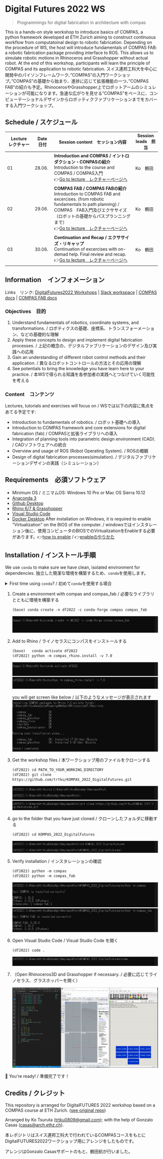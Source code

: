 # Digital Futures 2022 WS

> Programmings for digital fabrication in architecture with compas

This is a hands-on style workshop to introduce basics of COMPAS, a python framework developed at ETH Zurich aiming to construct continuous workflow from computatoinal design to robotic fabrication. Depending on the procedure of WS, the host will introduce fundamentals of COMPAS FAB: a robotic fabrication package providing interface to ROS. This allows us to simulate robotic motions in Rhinoceros and Grasshopper without actual robot. At the end of this workshop, participants will learn the principle of COMPAS and its application to robotic fabrication.
スイス連邦工科大を中心に開発中のパイソンフレームワーク、”COMPAS”の入門ワークショップ。”COMPAS”の基礎から始まり、進捗に応じて拡張機能の一つ、”COMPAS FAB”の紹介も予定。RhinocerosやGrasshopper上でロボットアームのシミュレーションが可能になります。急速な広がりを見せる”COMPAS”をベースに、コンピューテーショナルデザインからロボッティクファブリケーションまでをカバーする入門ワークショップ。

## Schedule / スケジュール

| Lecture　レクチャー | Date　日付   | Session content　セッション内容                                                                                                                                                                                                                                                                                                                                                                                                                          | Session leads　担当      |
|---------|--------|------------------------------------------------------------------------------------------------------------------------------------------------------------------------------------------------------------------------------------------------------------------------------------------------------------------------------------------------------------------------------------------------------------------------------------------|--------------------|
| 01      | 28.06. | **Introduction and COMPAS / イントロダクション・CONPASの紹介**<br>Introduction to the course and COMPAS / COMPAS入門<br>👉[Go to lecture　レクチャーページへ](lecture_01/README.md)                                                                                                                                                               | Ko　鶴田                |
| 02      | 29.06. | **COMPAS FAB / COMPAS FABの紹介**<br>Introduction to COMPAS FAB and excercises. (from robotic fundamentals to path planning) / COMPAS　FAB入門及びエクササイズ（ロボットの基礎からパスプランニングまで）<br>👉[Go to lecture　レクチャーページへ](lecture_02/README.md)                                                                                                                                                                                                           | Ko　鶴田       |
| 03      | 30.06. | **Continuation and Recap / エクササイズ・リキャップ**<br>Continuation of excercises with on-demad help. Final review and recap.<br>👉[Go to lecture　レクチャーページへ](lecture_03/README.md)                                                                                                                                                                                        | Ko　鶴田       |


## Information　インフォメーション

Links　リンク:
[DigitalFutures2022 Workshops](https://digitalfutures.international/workshop/programmings-for-digital-fabrication-in-architecture-with-compas/) |
[Slack workspace](https://join.slack.com/t/digitalfuture2022ws/shared_invite/zt-1brmimbtc-XRDzAF36pFCYHiYqCLywKQ) |
[COMPAS docs](https://compas.dev) |
[COMPAS FAB docs](https://gramaziokohler.github.io/compas_fab/latest/)

### Objectives　目的

1. Understand fundamentals of robotics, coordinate systems, and transformations. / ロボティクスの基礎、座標系、トランスフォーメーション、などの基礎的な理解
1. Apply these concepts to design and implement digital fabrication processes. / 上記の概念の、デジタルファブリケーションのデザイン及び実践への応用
1. Gain an understanding of different robot control methods and their application. / 異なるロボットコントロールの方法とその応用の理解
1. See potentials to bring the knowledge you have learn here to your practice. / 本WSで得られる知識を各参加者の実践へとつなげていく可能性を考える


### Content　コンテンツ

Lectures, tutorials and exercises will focus on / WSでは以下の内容に焦点をあてる予定です:

* Introduction to fundamentals of robotics. / ロボット基礎への導入
* Introduction to COMPAS framework and core extensions for digital fabrication (fab) / COMPASと拡張ライブラリへの導入
* Integration of planning tools into parametric design environment (CAD). / CADソフトウェアへの統合
* Overview and usage of ROS (Robot Operating System). / ROSの概観
* Design of digital fabrication processes(simulation). / デジタルファブリケーションデザインの実践（シミュレーション）

## Requirements　必須ソフトウェア

* Minimum OS / ミニマムOS: Windows 10 Pro or Mac OS Sierra 10.12
* [Anaconda 3](https://www.anaconda.com/distribution/)
* [Github Desktop](https://desktop.github.com/)
* [Rhino 6/7 & Grasshopper](https://www.rhino3d.com/download)
* [Visual Studio Code](https://code.visualstudio.com/)
* [Docker Desktop](https://www.docker.com/products/docker-desktop) After installation on Windows, it is required to enable "Virtualization" on the BIOS of the computer. / windowsではインスタレーション後に、使用コンピュータのBIOSでのVirtualizationをEnableする必要があります。👉[how to enable](https://bce.berkeley.edu/enabling-virtualization-in-your-pc-bios.html) / 👉[enableのやりかた](https://support.lenovo.com/it/ja/solutions/ht500006)

## Installation / インストール手順

We use `conda` to make sure we have clean, isolated environment for dependencies.
独立した簡潔な環境を構築するため、`conda`を使用します。

<details><summary>First time using <code>conda</code>? / 初めて<code>conda</code>を使用する場合</summary>
<p>

Make sure you run this at least once:
少なくとも一度は以下のコマンドを走らせてください：
    ```
    (base) conda config --add channels conda-forge
    ```
    ![image of anaconda](https://github.com/trtku/KOMPAS_2022_DigitalFutures/blob/main/img/conda%201%20add%20conda%20forge.PNG)

</p>
</details>

1. Create a environment with compas and compas_fab / 必要なライブラリとともに環境を構築する
    ```
    (base) conda create -n df2022 -c conda-forge compas compas_fab
    ```
    ![image of anaconda](https://github.com/trtku/KOMPAS_2022_DigitalFutures/blob/main/img/conda%202%20install%20compas%20and%20compasfab.PNG)


1.  Add to Rhino / ライノセラスにコンパスをインストールする
    ```
    (base)   conda activate df2022
    (df2022) python -m compas_rhino.install -v 7.0
    ```
    ![image of anaconda](https://github.com/trtku/KOMPAS_2022_DigitalFutures/blob/main/img/conda%203%20activate%20env.PNG)
    ![image of anaconda](https://github.com/trtku/KOMPAS_2022_DigitalFutures/blob/main/img/conda%204%20compas_rhino.PNG)

    you will get screen like below / 以下のようなメッセージが表示されます
    ![image of anaconda](https://github.com/trtku/KOMPAS_2022_DigitalFutures/blob/main/img/conda%205%20compas_rhino%20complete.PNG)


1.  Get the workshop files / 本ワークショップ用のファイルをクローンする
    ```
    (df2022) cd PATH_TO_YOUR_WORKING_DIRECTORY
    (df2022) git clone https://github.com/trtku/KOMPAS_2022_DigitalFutures.git
    ```
    ![image of anaconda](https://github.com/trtku/KOMPAS_2022_DigitalFutures/blob/main/img/conda%206%20go%20to%20path.PNG)
    ![image of anaconda](https://github.com/trtku/KOMPAS_2022_DigitalFutures/blob/main/img/conda%207%20git%20clone.PNG)

1.  go to the folder that you have just cloned / クローンしたフォルダに移動する
    ```
    (df2022) cd KOMPAS_2022_DigitalFutures
    ```
    ![image of anaconda](https://github.com/trtku/KOMPAS_2022_DigitalFutures/blob/main/img/conda%208%20go%20deeper.PNG)


1.  Verify installation / インスタレーションの確認
    ```
    (df2022) python -m compas
    (df2022) python -m compas_fab
    ```
    ![image of anaconda](https://github.com/trtku/KOMPAS_2022_DigitalFutures/blob/main/img/conda%209%20verify.PNG)
    ![image of anaconda](https://github.com/trtku/KOMPAS_2022_DigitalFutures/blob/main/img/conda%209%20verify2.PNG)


1.  Open Visual Studio Code / Visual Studio Code を開く
    ```
    (df2022) code .
    ```
    ![image of anaconda](https://github.com/trtku/KOMPAS_2022_DigitalFutures/blob/main/img/conda%2099%20code.PNG)


1. （Open Rhinoceros3D and Grasshopper if necessary. / 必要に応じてライノセラス、グラスホッパーを開く）

    ![image of anaconda](https://github.com/trtku/KOMPAS_2022_DigitalFutures/blob/main/img/Capture.PNG)


🚀 You're ready! / 準備完了です！

## Credits / クレジット

This repository is arranged for DigitalFUTURES 2022 workshop based on a COMPAS course at ETH Zurich. ([see original repo](https://github.com/compas-teaching/COMPAS-II-FS2022))

Arranged by Ko Tsuruta (<trtku0809@gmail.com>); with the help of Gonzalo Casas (<casas@arch.ethz.ch>).

本レポジトリはスイス連邦工科大で行われているCOMPASコースをもとにDigitalFUTURES2022ワークショップ用にアレンジをしたものです。

アレンジはGonzalo Casasサポートのもと、鶴田航が行いました。
